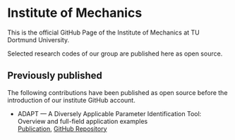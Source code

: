 # Institute of Mechanics 

This is the official GitHub Page of the Institute of Mechanics at TU Dortmund University.

Selected research codes of our group are published here as open source.

## Previously published 

The following contributions have been published as open source before the introduction of our institute GitHub account.

* ADAPT — A Diversely Applicable Parameter Identification Tool: Overview and full-field application examples <br>
[Publication](https://doi.org/10.1016/j.ijmecsci.2021.106840), [GitHub Repository](https://github.com/aschowtjak/ADAPT)





